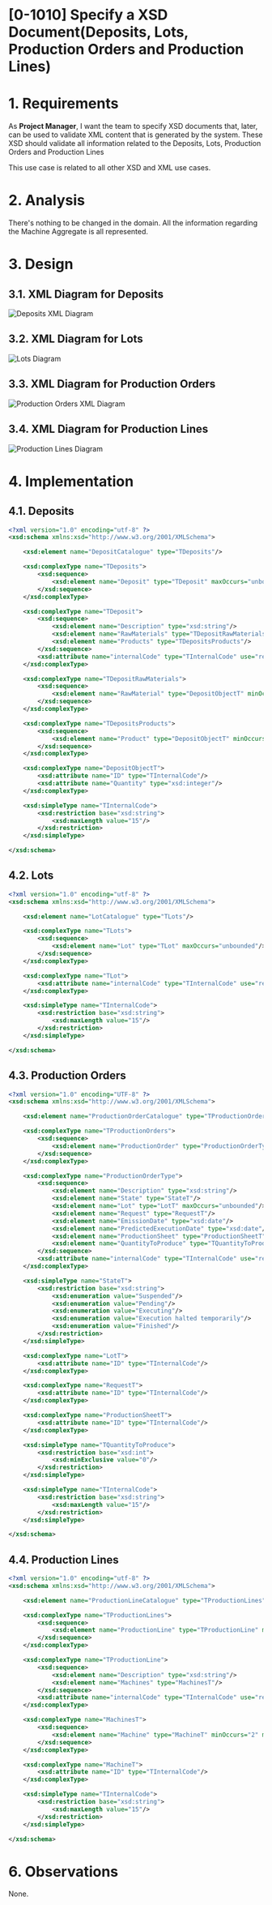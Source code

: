 # [0-1010] Specify a XSD Document(Deposits, Lots, Production Orders and Production Lines)

# 1. Requirements

As **Project Manager**, I want the team to specify XSD documents that, later, can be used to validate XML content that is generated by the system.
These XSD should validate all information related to the Deposits, Lots, Production Orders and Production Lines

This use case is related to all other XSD and XML use cases.

# 2. Analysis

There's nothing to be changed in the domain. All the information regarding the Machine Aggregate is all represented.

# 3. Design

## 3.1. XML Diagram for Deposits

![Deposits XML Diagram](deposits.png)

## 3.2. XML Diagram for Lots

![Lots Diagram](lots.png)

## 3.3. XML Diagram for Production Orders

![Production Orders XML Diagram](productionorders.png)

## 3.4. XML Diagram for Production Lines

![Production Lines Diagram](productionlines.png)

# 4. Implementation
## 4.1. Deposits

```xml
<?xml version="1.0" encoding="utf-8" ?>
<xsd:schema xmlns:xsd="http://www.w3.org/2001/XMLSchema">

	<xsd:element name="DepositCatalogue" type="TDeposits"/>

	<xsd:complexType name="TDeposits">
		<xsd:sequence>
			<xsd:element name="Deposit" type="TDeposit" maxOccurs="unbounded"/>
		</xsd:sequence>
	</xsd:complexType>

	<xsd:complexType name="TDeposit">
		<xsd:sequence>
			<xsd:element name="Description" type="xsd:string"/>
			<xsd:element name="RawMaterials" type="TDepositRawMaterials"/>
			<xsd:element name="Products" type="TDepositsProducts"/>
		</xsd:sequence>
		<xsd:attribute name="internalCode" type="TInternalCode" use="required"/>
	</xsd:complexType>

	<xsd:complexType name="TDepositRawMaterials">
		<xsd:sequence>
			<xsd:element name="RawMaterial" type="DepositObjectT" minOccurs="0" maxOccurs="unbounded"/>
		</xsd:sequence>
	</xsd:complexType>

	<xsd:complexType name="TDepositsProducts">
		<xsd:sequence>
			<xsd:element name="Product" type="DepositObjectT" minOccurs="0" maxOccurs="unbounded"/>
		</xsd:sequence>
	</xsd:complexType>

	<xsd:complexType name="DepositObjectT">
		<xsd:attribute name="ID" type="TInternalCode"/>
		<xsd:attribute name="Quantity" type="xsd:integer"/>
	</xsd:complexType>

	<xsd:simpleType name="TInternalCode">
		<xsd:restriction base="xsd:string">
			<xsd:maxLength value="15"/>
		</xsd:restriction>
	</xsd:simpleType>

</xsd:schema>
```

## 4.2. Lots

```xml
<?xml version="1.0" encoding="utf-8" ?>
<xsd:schema xmlns:xsd="http://www.w3.org/2001/XMLSchema">

	<xsd:element name="LotCatalogue" type="TLots"/>

	<xsd:complexType name="TLots">
		<xsd:sequence>
			<xsd:element name="Lot" type="TLot" maxOccurs="unbounded"/>
		</xsd:sequence>
	</xsd:complexType>

	<xsd:complexType name="TLot">
		<xsd:attribute name="internalCode" type="TInternalCode" use="required"/>
	</xsd:complexType>

	<xsd:simpleType name="TInternalCode">
		<xsd:restriction base="xsd:string">
			<xsd:maxLength value="15"/>
		</xsd:restriction>
	</xsd:simpleType>

</xsd:schema>
```

## 4.3. Production Orders

```xml
<?xml version="1.0" encoding="UTF-8" ?>
<xsd:schema xmlns:xsd="http://www.w3.org/2001/XMLSchema">

	<xsd:element name="ProductionOrderCatalogue" type="TProductionOrders"/>

	<xsd:complexType name="TProductionOrders">
		<xsd:sequence>
			<xsd:element name="ProductionOrder" type="ProductionOrderType" maxOccurs="unbounded"/>
		</xsd:sequence>
	</xsd:complexType>

	<xsd:complexType name="ProductionOrderType">
		<xsd:sequence>
			<xsd:element name="Description" type="xsd:string"/>
			<xsd:element name="State" type="StateT"/>
			<xsd:element name="Lot" type="LotT" maxOccurs="unbounded"/>
			<xsd:element name="Request" type="RequestT"/>
			<xsd:element name="EmissionDate" type="xsd:date"/>
			<xsd:element name="PredictedExecutionDate" type="xsd:date"/>
			<xsd:element name="ProductionSheet" type="ProductionSheetT"/>
			<xsd:element name="QuantityToProduce" type="TQuantityToProduce"/>
		</xsd:sequence>
		<xsd:attribute name="internalCode" type="TInternalCode" use="required"/>
	</xsd:complexType>

	<xsd:simpleType name="StateT">
		<xsd:restriction base="xsd:string">
			<xsd:enumeration value="Suspended"/>
			<xsd:enumeration value="Pending"/>
			<xsd:enumeration value="Executing"/>
			<xsd:enumeration value="Execution halted temporarily"/>
			<xsd:enumeration value="Finished"/>
		</xsd:restriction>
	</xsd:simpleType>

	<xsd:complexType name="LotT">
		<xsd:attribute name="ID" type="TInternalCode"/>
	</xsd:complexType>

	<xsd:complexType name="RequestT">
		<xsd:attribute name="ID" type="TInternalCode"/>
	</xsd:complexType>

	<xsd:complexType name="ProductionSheetT">
		<xsd:attribute name="ID" type="TInternalCode"/>
	</xsd:complexType>

	<xsd:simpleType name="TQuantityToProduce">
		<xsd:restriction base="xsd:int">
			<xsd:minExclusive value="0"/>
		</xsd:restriction>
	</xsd:simpleType>

	<xsd:simpleType name="TInternalCode">
		<xsd:restriction base="xsd:string">
			<xsd:maxLength value="15"/>
		</xsd:restriction>
	</xsd:simpleType>

</xsd:schema>
```

## 4.4. Production Lines

```xml
<?xml version="1.0" encoding="utf-8" ?>
<xsd:schema xmlns:xsd="http://www.w3.org/2001/XMLSchema">

	<xsd:element name="ProductionLineCatalogue" type="TProductionLines"/>

	<xsd:complexType name="TProductionLines">
		<xsd:sequence>
			<xsd:element name="ProductionLine" type="TProductionLine" maxOccurs="unbounded"/>
		</xsd:sequence>
	</xsd:complexType>

	<xsd:complexType name="TProductionLine">
		<xsd:sequence>
			<xsd:element name="Description" type="xsd:string"/>
			<xsd:element name="Machines" type="MachinesT"/>
		</xsd:sequence>
		<xsd:attribute name="internalCode" type="TInternalCode" use="required"/>
	</xsd:complexType>

	<xsd:complexType name="MachinesT">
		<xsd:sequence>
			<xsd:element name="Machine" type="MachineT" minOccurs="2" maxOccurs="unbounded"/>
		</xsd:sequence>
	</xsd:complexType>

	<xsd:complexType name="MachineT">
		<xsd:attribute name="ID" type="TInternalCode"/>
	</xsd:complexType>

	<xsd:simpleType name="TInternalCode">
		<xsd:restriction base="xsd:string">
			<xsd:maxLength value="15"/>
		</xsd:restriction>
	</xsd:simpleType>

</xsd:schema>
```

# 6. Observations

None.